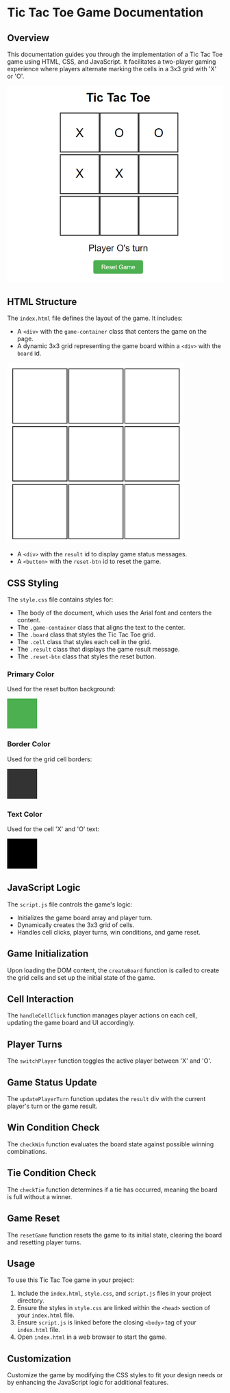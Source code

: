 # Tic Tac Toe Game Documentation

## Overview

This documentation guides you through the implementation of a Tic Tac Toe game using HTML, CSS, and JavaScript. It facilitates a two-player gaming experience where players alternate marking the cells in a 3x3 grid with 'X' or 'O'.

![Tic Tac Toe Game](assets\game.png)

## HTML Structure

The `index.html` file defines the layout of the game. It includes:

- A `<div>` with the `game-container` class that centers the game on the page.
- A dynamic 3x3 grid representing the game board within a `<div>` with the `board` id.

![Tic Tac Toe Grid](assets\grid.png)

- A `<div>` with the `result` id to display game status messages.
- A `<button>` with the `reset-btn` id to reset the game.

## CSS Styling

The `style.css` file contains styles for:

- The body of the document, which uses the Arial font and centers the content.
- The `.game-container` class that aligns the text to the center.
- The `.board` class that styles the Tic Tac Toe grid.
- The `.cell` class that styles each cell in the grid.
- The `.result` class that displays the game result message.
- The `.reset-btn` class that styles the reset button.

### Primary Color

Used for the reset button background:

![Primary Color](assets/primary-color.png)

### Border Color

Used for the grid cell borders:

![Border Color](assets/border-color.png)

### Text Color

Used for the cell 'X' and 'O' text:

![Text Color](assets/text-color.png)


## JavaScript Logic

The `script.js` file controls the game's logic:

- Initializes the game board array and player turn.
- Dynamically creates the 3x3 grid of cells.
- Handles cell clicks, player turns, win conditions, and game reset.

## Game Initialization

Upon loading the DOM content, the `createBoard` function is called to create the grid cells and set up the initial state of the game.

## Cell Interaction

The `handleCellClick` function manages player actions on each cell, updating the game board and UI accordingly.

## Player Turns

The `switchPlayer` function toggles the active player between 'X' and 'O'.

## Game Status Update

The `updatePlayerTurn` function updates the `result` div with the current player's turn or the game result.

## Win Condition Check

The `checkWin` function evaluates the board state against possible winning combinations.

## Tie Condition Check

The `checkTie` function determines if a tie has occurred, meaning the board is full without a winner.

## Game Reset

The `resetGame` function resets the game to its initial state, clearing the board and resetting player turns.

## Usage

To use this Tic Tac Toe game in your project:

1. Include the `index.html`, `style.css`, and `script.js` files in your project directory.
2. Ensure the styles in `style.css` are linked within the `<head>` section of your `index.html` file.
3. Ensure `script.js` is linked before the closing `<body>` tag of your `index.html` file.
4. Open `index.html` in a web browser to start the game.

## Customization

Customize the game by modifying the CSS styles to fit your design needs or by enhancing the JavaScript logic for additional features.
